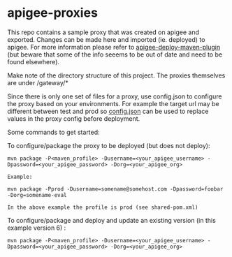 # apigee-proxies

This repo contains a sample proxy that was created on apigee and exported.  Changes can be made here and imported (ie. deployed) to apigee.  For more information please refer to [apigee-deploy-maven-plugin](https://github.com/apigee/apigee-deploy-maven-plugin) (but beware that some of the info seeems to be out of date and need to be found elsewhere).

Make note of the directory structure of this project.  The proxies themselves are under /gateway/*

Since there is only one set of files for a proxy, use config.json to configure the proxy based on your environments.  For example the target url may be different between test and prod so [config.json](https://github.com/yemhuynh/apigee-proxies/blob/master/src/gateway/categories/config.json) can be used to replace values in the proxy config before deployment.

Some commands to get started:

To configure/package the proxy to be deployed (but does not deploy):
```
mvn package -P<maven_profile> -Dusername=<your_apigee_username> -Dpassword=<your_apigee_password> -Dorg=<your_apigee_org>

Example:

mvn package -Pprod -Dusername=somename@somehost.com -Dpassword=foobar -Dorg=somename-eval

In the above example the profile is prod (see shared-pom.xml)
```

To configure/package and deploy and update an existing version (in this example version 6) :
```
mvn package -P<maven_profile> -Dusername=<your_apigee_username> -Dpassword=<your_apigee_password> -Dorg=<your_apigee_org>
```

